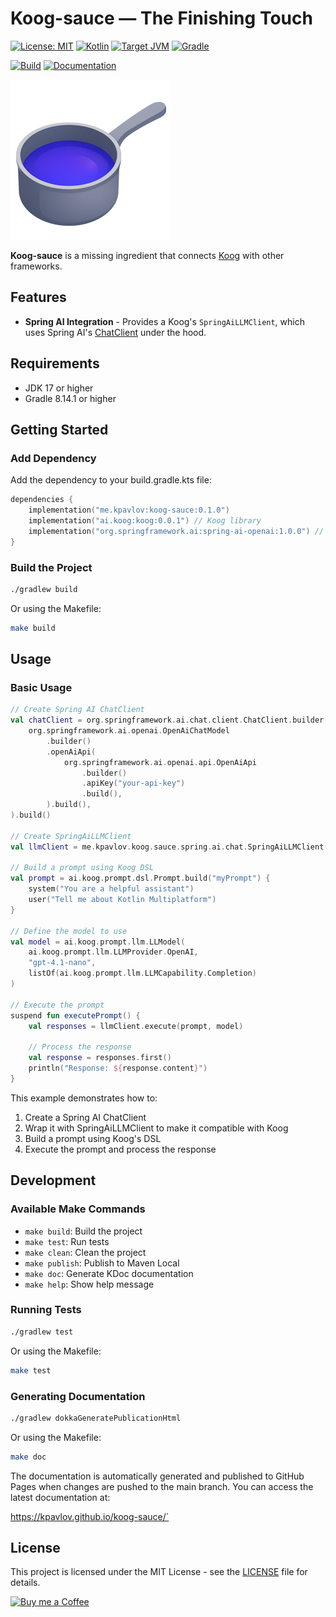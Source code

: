 # Koog-sauce — The Finishing Touch

[![License: MIT](https://img.shields.io/badge/License-MIT-yellow.svg)](https://opensource.org/licenses/MIT)
[![Kotlin](https://img.shields.io/badge/kotlin-2.1.21-blue.svg?logo=kotlin)](https://kotlinlang.org)
[![Target JVM](https://img.shields.io/badge/Target%20JVM-17-green.svg)](https://jdk.java.net/17/)
[![Gradle](https://img.shields.io/badge/Gradle-8.14.1-green.svg)](https://gradle.org)

[![Build](https://github.com/kpavlov/koog-sauce/actions/workflows/build.yml/badge.svg)](https://github.com/kpavlov/koog-sauce/actions/workflows/build.yml?branch=main)
[![Documentation](https://img.shields.io/badge/Documentation-KDoc-blue)](https://kpavlov.github.io/koog-sauce/)

![logo-256x256.png](docs/logo-256x256.png)

**Koog-sauce** is a missing ingredient that connects [Koog](https://github.com/koog-ai/koog) with other frameworks.

## Features

- **Spring AI Integration** - Provides a Koog's `SpringAiLLMClient`, which uses Spring AI's [ChatClient](https://docs.spring.io/spring-ai/reference/api/chatclient.html) under the hood.

## Requirements

- JDK 17 or higher
- Gradle 8.14.1 or higher

## Getting Started

### Add Dependency

Add the dependency to your build.gradle.kts file:

```kotlin
dependencies {
    implementation("me.kpavlov:koog-sauce:0.1.0")
    implementation("ai.koog:koog:0.0.1") // Koog library
    implementation("org.springframework.ai:spring-ai-openai:1.0.0") // Spring AI OpenAI client
}
```

### Build the Project

```bash
./gradlew build
```

Or using the Makefile:

```bash
make build
```

## Usage

### Basic Usage

```kotlin
// Create Spring AI ChatClient
val chatClient = org.springframework.ai.chat.client.ChatClient.builder(
    org.springframework.ai.openai.OpenAiChatModel
        .builder()
        .openAiApi(
            org.springframework.ai.openai.api.OpenAiApi
                .builder()
                .apiKey("your-api-key")
                .build(),
        ).build(),
).build()

// Create SpringAiLLMClient
val llmClient = me.kpavlov.koog.sauce.spring.ai.chat.SpringAiLLMClient(chatClient)

// Build a prompt using Koog DSL
val prompt = ai.koog.prompt.dsl.Prompt.build("myPrompt") {
    system("You are a helpful assistant")
    user("Tell me about Kotlin Multiplatform")
}

// Define the model to use
val model = ai.koog.prompt.llm.LLModel(
    ai.koog.prompt.llm.LLMProvider.OpenAI, 
    "gpt-4.1-nano", 
    listOf(ai.koog.prompt.llm.LLMCapability.Completion)
)

// Execute the prompt
suspend fun executePrompt() {
    val responses = llmClient.execute(prompt, model)

    // Process the response
    val response = responses.first()
    println("Response: ${response.content}")
}
```

This example demonstrates how to:
1. Create a Spring AI ChatClient
2. Wrap it with SpringAiLLMClient to make it compatible with Koog
3. Build a prompt using Koog's DSL
4. Execute the prompt and process the response

## Development

### Available Make Commands

- `make build`: Build the project
- `make test`: Run tests
- `make clean`: Clean the project
- `make publish`: Publish to Maven Local
- `make doc`: Generate KDoc documentation
- `make help`: Show help message

### Running Tests

```bash
./gradlew test
```

Or using the Makefile:

```bash
make test
```

### Generating Documentation

```bash
./gradlew dokkaGeneratePublicationHtml
```

Or using the Makefile:

```bash
make doc
```

The documentation is automatically generated and published to GitHub Pages when changes are pushed to the main branch. You can access the latest documentation at:

https://kpavlov.github.io/koog-sauce/`

## License

This project is licensed under the MIT License - see the [LICENSE](LICENSE) file for details.

[![Buy me a Coffee](https://cdn.buymeacoffee.com/buttons/default-orange.png)](https://buymeacoffee.com/mailsk)

